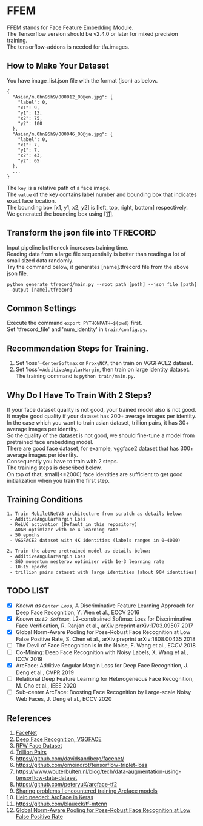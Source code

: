 # FFEM  
FFEM stands for Face Feature Embedding Module.  
The Tensorflow version should be v2.4.0 or later for mixed precision training.  
The tensorflow-addons is needed for tfa.images.  

## How to Make Your Dataset
You have image_list.json file with the format (json) as below.  
```
{
  "Asian/m.0hn95h9/000012_00@en.jpg": {
    "label": 0,
    "x1": 9,
    "y1": 13,
    "x2": 75,
    "y2": 100
  },
  "Asian/m.0hn95h9/000046_00@ja.jpg": {
    "label": 0,
    "x1": 7,
    "y1": 7,
    "x2": 43,
    "y2": 65
  },
  ...
}
```
The `key` is a relative path of a face image.   
The `value` of the key contains label number and bounding box that indicates exact face location.  
The bounding box [x1, y1, x2, y2] is [left, top, right, bottom] respectively.  
We generated the bounding box using [[11]](https://github.com/blaueck/tf-mtcnn).  

## Transform the json file into TFRECORD
Input pipeline bottleneck increases training time.  
Reading data from a large file sequentially is better than reading a lot of small sized data randomly.  
Try the command below, it generates [name].tfrecord file from the above json file.  
```
python generate_tfrecord/main.py --root_path [path] --json_file [path] --output [name].tfrecord
```

## Common Settings
Execute the command `export PYTHONPATH=$(pwd)` first.  
Set 'tfrecord_file' and 'num_identity' in `train/config.py`.  

## Recommendation Steps for Training.
1. Set 'loss'=`CenterSoftmax` or `ProxyNCA`, then train on VGGFACE2 dataset.  
2. Set 'loss'=`AdditiveAngularMargin`, then train on large identity dataset.  
The training command is `python train/main.py`.  


## Why Do I Have To Train With 2 Steps?
If your face dataset quality is not good, your trained model also is not good.  
It maybe good quality if your dataset has 200+ average images per identity.  
In the case which you want to train asian dataset, trillion pairs, it has 30+ average images per identity.  
So the quality of the dataset is not good, we should fine-tune a model from pretrained face embedding model.  
There are good face dataset, for example, vggface2 dataset that has 300+ average images per identity.  
Consequently you have to train with 2 steps.  
The training steps is described below.  
On top of that, small(<=2000) face identities are sufficient to get good initialization when you train the first step.  

## Training Conditions
```
1. Train MobiletNetV3 architecture from scratch as details below:
 - AdditiveAngularMargin Loss
 - ReLU6 activation (Default in this repository)
 - ADAM optimizer with 1e-4 learning rate
 - 50 epochs
 - VGGFACE2 dataset with 4K identities (labels ranges in 0~4000)

2. Train the above pretrained model as details below:
 - AdditiveAngularMargin Loss
 - SGD momentum nesterov optimizer with 1e-3 learning rate
 - 10~15 epochs
 - trillion pairs dataset with large identities (about 90K identities)
```

## TODO LIST

- [x] *Known as `Center Loss`*, A Discriminative Feature Learning Approach for Deep Face Recognition, Y. Wen et al., ECCV 2016
- [x] *Known as `L2 Softmax`*, L2-constrained Softmax Loss for Discriminative Face Verification, R. Ranjan et al., arXiv preprint arXiv:1703.09507 2017
- [x] Global Norm-Aware Pooling for Pose-Robust Face Recognition at Low False Positive Rate, S. Chen et al., arXiv preprint arXiv:1808.00435 2018
- [ ] The Devil of Face Recognition is in the Noise, F. Wang et al., ECCV 2018
- [ ] Co-Mining: Deep Face Recognition with Noisy Labels, X. Wang et al., ICCV 2019
- [x] ArcFace: Additive Angular Margin Loss for Deep Face Recognition, J. Deng et al., CVPR 2019
- [ ] Relational Deep Feature Learning for Heterogeneous Face Recognition, M. Cho et al., IEEE 2020
- [ ] Sub-center ArcFace: Boosting Face Recognition by Large-scale Noisy Web Faces, J. Deng et al., ECCV 2020

## References
1. [FaceNet](https://arxiv.org/pdf/1503.03832.pdf)
2. [Deep Face Recognition, VGGFACE](https://www.robots.ox.ac.uk/~vgg/publications/2015/Parkhi15/parkhi15.pdf)
3. [RFW Face Dataset](http://www.whdeng.cn/RFW/index.html)
4. [Trillion Pairs](http://trillionpairs.deepglint.com/overview)
5. https://github.com/davidsandberg/facenet/
6. https://github.com/omoindrot/tensorflow-triplet-loss
7. https://www.wouterbulten.nl/blog/tech/data-augmentation-using-tensorflow-data-dataset
8. https://github.com/peteryuX/arcface-tf2
9. [Sharing problems I encountered training Arcface models](https://www.kaggle.com/c/recursion-cellular-image-classification/discussion/109987)
10. [Help needed: ArcFace in Keras](https://www.reddit.com/r/deeplearning/comments/cg1kev/help_needed_arcface_in_keras)
11. https://github.com/blaueck/tf-mtcnn
12. [Global Norm-Aware Pooling for Pose-Robust Face Recognition at Low False Positive Rate](https://arxiv.org/ftp/arxiv/papers/1808/1808.00435.pdf)